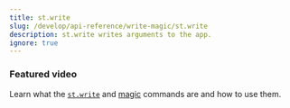 ```yaml
---
title: st.write
slug: /develop/api-reference/write-magic/st.write
description: st.write writes arguments to the app.
ignore: true
---
```


<Autofunction function="streamlit.write" />

### Featured video

Learn what the [`st.write`](/develop/api-reference/write-magic/st.write) and [magic](/develop/api-reference/write-magic/magic) commands are and how to use them.

<YouTube videoId="wpDuY9I2fDg" />
